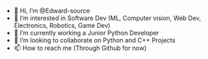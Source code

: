 - 👋 Hi, I’m @Edward-source
- 👀 I’m interested in Software Dev (ML, Computer vision, Web Dev, Electronics, Robotics, Game Dev)
- 🌱 I’m currently working a Junior Python Developer
- 💞️ I’m looking to collaborate on Python and C++ Projects
- 📫 How to reach me (Through Github for now)


